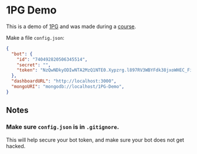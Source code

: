 # 1PG Demo
This is a demo of [1PG](https://github.com/theADAMJR/1PG) and was made during a [course](https://www.youtube.com/watch?v=PuJjkD8zKVI).

Make a file `config.json`:
```json
{
  "bot": {
    "id": "740492820506345514",
    "secret": "",
    "token": "NzQwNDkyODIwNTA2MzQ1NTE0.Xypzrg.l897RV3WBYFdk38jxoWHEC_FiPA"
  },
  "dashboardURL": "http://localhost:3000",
  "mongoURI": "mongodb://localhost/1PG-Demo",
}
```

## Notes
### Make sure `config.json` is in `.gitignore`.
This will help secure your bot token, and make sure your bot does not get hacked.
